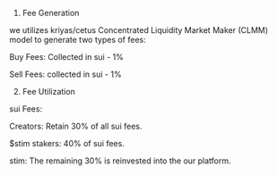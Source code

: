 1. Fee Generation

we utilizes kriyas/cetus Concentrated Liquidity Market Maker (CLMM) model to generate two types of fees:

Buy Fees: Collected in sui -  1%

Sell Fees: collected in sui - 1%

2. Fee Utilization

sui  Fees:

Creators: Retain 30% of all sui fees.


$stim stakers: 40% of sui fees.

stim: The remaining 30% is reinvested into the our platform.
